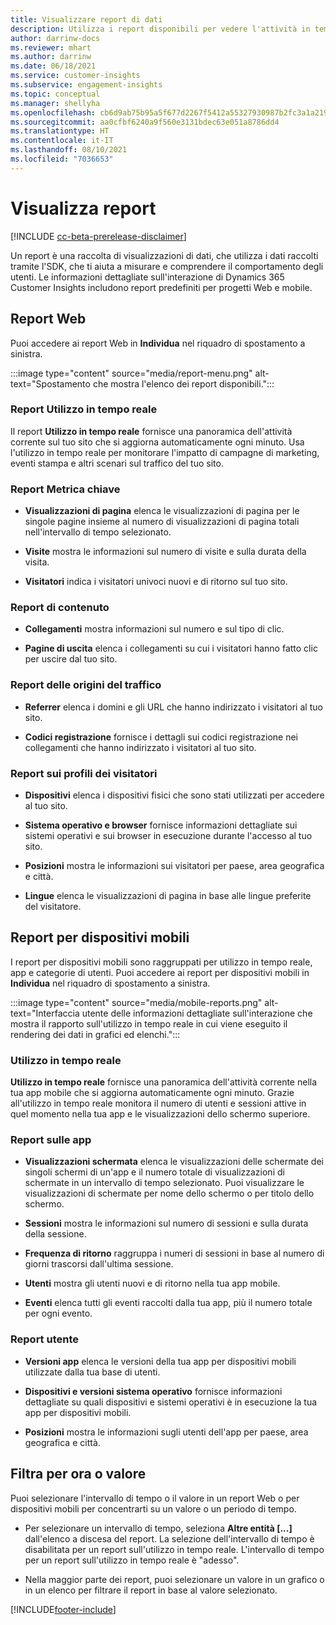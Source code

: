 ```yaml
---
title: Visualizzare report di dati
description: Utilizza i report disponibili per vedere l'attività in tempo reale sul tuo sito.
author: darrinw-docs
ms.reviewer: mhart
ms.author: darrinw
ms.date: 06/18/2021
ms.service: customer-insights
ms.subservice: engagement-insights
ms.topic: conceptual
ms.manager: shellyha
ms.openlocfilehash: cb6d9ab75b95a5f677d2267f5412a55327930987b2fc3a1a21958633a8116bd2
ms.sourcegitcommit: aa0cfbf6240a9f560e3131bdec63e051a8786dd4
ms.translationtype: HT
ms.contentlocale: it-IT
ms.lasthandoff: 08/10/2021
ms.locfileid: "7036653"
---
```

# <a name="view-reports"></a>Visualizza report

[!INCLUDE [cc-beta-prerelease-disclaimer](includes/cc-beta-prerelease-disclaimer.md)]

Un report è una raccolta di visualizzazioni di dati, che utilizza i dati raccolti tramite l'SDK, che ti aiuta a misurare e comprendere il comportamento degli utenti. Le informazioni dettagliate sull'interazione di Dynamics 365 Customer Insights includono report predefiniti per progetti Web e mobile.  

## <a name="web-reports"></a>Report Web

Puoi accedere ai report Web in **Individua** nel riquadro di spostamento a sinistra.

:::image type="content" source="media/report-menu.png" alt-text="Spostamento che mostra l'elenco dei report disponibili.":::

### <a name="real-time-usage-report"></a>Report Utilizzo in tempo reale

Il report **Utilizzo in tempo reale** fornisce una panoramica dell'attività corrente sul tuo sito che si aggiorna automaticamente ogni minuto. Usa l'utilizzo in tempo reale per monitorare l'impatto di campagne di marketing, eventi stampa e altri scenari sul traffico del tuo sito.

### <a name="key-metrics-reports"></a>Report Metrica chiave

- **Visualizzazioni di pagina** elenca le visualizzazioni di pagina per le singole pagine insieme al numero di visualizzazioni di pagina totali nell'intervallo di tempo selezionato.

- **Visite** mostra le informazioni sul numero di visite e sulla durata della visita.

- **Visitatori** indica i visitatori univoci nuovi e di ritorno sul tuo sito.

### <a name="content-reports"></a>Report di contenuto

- **Collegamenti** mostra informazioni sul numero e sul tipo di clic.

- **Pagine di uscita** elenca i collegamenti su cui i visitatori hanno fatto clic per uscire dal tuo sito.

### <a name="traffic-sources-reports"></a>Report delle origini del traffico

- **Referrer** elenca i domini e gli URL che hanno indirizzato i visitatori al tuo sito.

- **Codici registrazione** fornisce i dettagli sui codici registrazione nei collegamenti che hanno indirizzato i visitatori al tuo sito.

### <a name="visitor-profiles-reports"></a>Report sui profili dei visitatori

- **Dispositivi** elenca i dispositivi fisici che sono stati utilizzati per accedere al tuo sito.

- **Sistema operativo e browser** fornisce informazioni dettagliate sui sistemi operativi e sui browser in esecuzione durante l'accesso al tuo sito.

- **Posizioni** mostra le informazioni sui visitatori per paese, area geografica e città.

- **Lingue** elenca le visualizzazioni di pagina in base alle lingue preferite del visitatore.

## <a name="mobile-reports"></a>Report per dispositivi mobili

I report per dispositivi mobili sono raggruppati per utilizzo in tempo reale, app e categorie di utenti. Puoi accedere ai report per dispositivi mobili in **Individua** nel riquadro di spostamento a sinistra.   

:::image type="content" source="media/mobile-reports.png" alt-text="Interfaccia utente delle informazioni dettagliate sull'interazione che mostra il rapporto sull'utilizzo in tempo reale in cui viene eseguito il rendering dei dati in grafici ed elenchi.":::   

### <a name="real-time-usage"></a>Utilizzo in tempo reale

**Utilizzo in tempo reale** fornisce una panoramica dell'attività corrente nella tua app mobile che si aggiorna automaticamente ogni minuto. Grazie all'utilizzo in tempo reale monitora il numero di utenti e sessioni attive in quel momento nella tua app e le visualizzazioni dello schermo superiore.

### <a name="app-reports"></a>Report sulle app

- **Visualizzazioni schermata** elenca le visualizzazioni delle schermate dei singoli schermi di un'app e il numero totale di visualizzazioni di schermate in un intervallo di tempo selezionato. Puoi visualizzare le visualizzazioni di schermate per nome dello schermo o per titolo dello schermo.

- **Sessioni** mostra le informazioni sul numero di sessioni e sulla durata della sessione.

- **Frequenza di ritorno** raggruppa i numeri di sessioni in base al numero di giorni trascorsi dall'ultima sessione.

- **Utenti** mostra gli utenti nuovi e di ritorno nella tua app mobile.

- **Eventi** elenca tutti gli eventi raccolti dalla tua app, più il numero totale per ogni evento.

### <a name="user-reports"></a>Report utente

- **Versioni app** elenca le versioni della tua app per dispositivi mobili utilizzate dalla tua base di utenti.

- **Dispositivi e versioni sistema operativo** fornisce informazioni dettagliate su quali dispositivi e sistemi operativi è in esecuzione la tua app per dispositivi mobili.

- **Posizioni** mostra le informazioni sugli utenti dell'app per paese, area geografica e città.

## <a name="filter-by-time-or-value"></a>Filtra per ora o valore

Puoi selezionare l'intervallo di tempo o il valore in un report Web o per dispositivi mobili per concentrarti su un valore o un periodo di tempo. 

- Per selezionare un intervallo di tempo, seleziona **Altre entità [...]** dall'elenco a discesa del report. La selezione dell'intervallo di tempo è disabilitata per un report sull'utilizzo in tempo reale. L'intervallo di tempo per un report sull'utilizzo in tempo reale è "adesso".

- Nella maggior parte dei report, puoi selezionare un valore in un grafico o in un elenco per filtrare il report in base al valore selezionato.

[!INCLUDE[footer-include](../includes/footer-banner.md)]